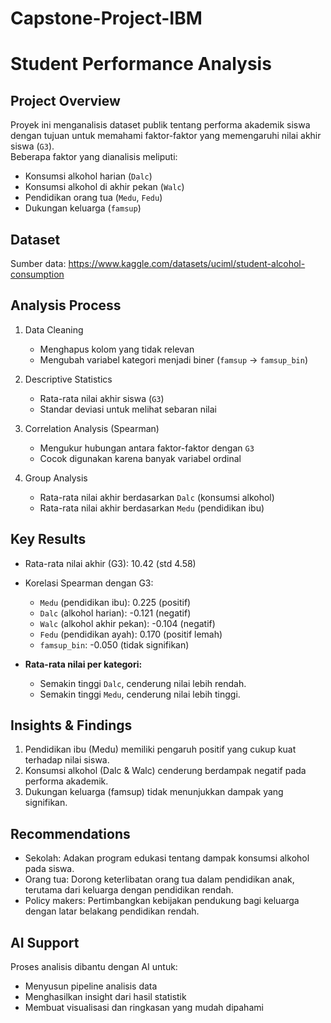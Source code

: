 # Capstone-Project-IBM
# Student Performance Analysis

## Project Overview
Proyek ini menganalisis dataset publik tentang performa akademik siswa dengan tujuan untuk memahami faktor-faktor yang memengaruhi nilai akhir siswa (`G3`).  
Beberapa faktor yang dianalisis meliputi:
- Konsumsi alkohol harian (`Dalc`)
- Konsumsi alkohol di akhir pekan (`Walc`)
- Pendidikan orang tua (`Medu`, `Fedu`)
- Dukungan keluarga (`famsup`)

## Dataset
  Sumber data:
  https://www.kaggle.com/datasets/uciml/student-alcohol-consumption

## Analysis Process
1. Data Cleaning  
   - Menghapus kolom yang tidak relevan  
   - Mengubah variabel kategori menjadi biner (`famsup` → `famsup_bin`)  

2. Descriptive Statistics  
   - Rata-rata nilai akhir siswa (`G3`)  
   - Standar deviasi untuk melihat sebaran nilai  

3. Correlation Analysis (Spearman) 
   - Mengukur hubungan antara faktor-faktor dengan `G3`  
   - Cocok digunakan karena banyak variabel ordinal  

4. Group Analysis  
   - Rata-rata nilai akhir berdasarkan `Dalc` (konsumsi alkohol)  
   - Rata-rata nilai akhir berdasarkan `Medu` (pendidikan ibu)  

## Key Results
- Rata-rata nilai akhir (G3): 10.42 (std 4.58)  
- Korelasi Spearman dengan G3:
  - `Medu` (pendidikan ibu): 0.225 (positif)  
  - `Dalc` (alkohol harian): -0.121 (negatif)  
  - `Walc` (alkohol akhir pekan): -0.104 (negatif)  
  - `Fedu` (pendidikan ayah): 0.170 (positif lemah)  
  - `famsup_bin`: -0.050 (tidak signifikan)  

- **Rata-rata nilai per kategori:**  
  - Semakin tinggi `Dalc`, cenderung nilai lebih rendah.  
  - Semakin tinggi `Medu`, cenderung nilai lebih tinggi.  

## Insights & Findings
1. Pendidikan ibu (Medu) memiliki pengaruh positif yang cukup kuat terhadap nilai siswa.  
2. Konsumsi alkohol (Dalc & Walc) cenderung berdampak negatif pada performa akademik.  
3. Dukungan keluarga (famsup) tidak menunjukkan dampak yang signifikan.  

## Recommendations
- Sekolah: Adakan program edukasi tentang dampak konsumsi alkohol pada siswa.  
- Orang tua: Dorong keterlibatan orang tua dalam pendidikan anak, terutama dari keluarga dengan pendidikan rendah.  
- Policy makers: Pertimbangkan kebijakan pendukung bagi keluarga dengan latar belakang pendidikan rendah.  

##  AI Support
Proses analisis dibantu dengan AI untuk:
- Menyusun pipeline analisis data  
- Menghasilkan insight dari hasil statistik  
- Membuat visualisasi dan ringkasan yang mudah dipahami  

